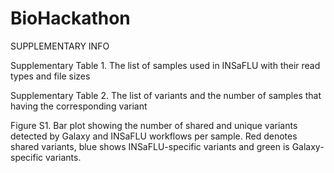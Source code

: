 # BioHackathon

SUPPLEMENTARY INFO

Supplementary Table 1. The list of samples used in INSaFLU with their read types and file sizes

Supplementary Table 2. The list of variants and the number of samples that having the corresponding variant

Figure S1.  Bar plot showing the number of shared and unique variants detected by Galaxy and INSaFLU workflows per sample. Red denotes shared variants, blue shows INSaFLU-specific variants and green is Galaxy-specific variants. 
